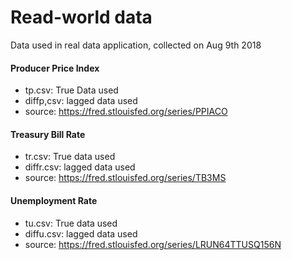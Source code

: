 # Read-world data
Data used in real data application, collected on Aug 9th 2018 

#### Producer Price Index 
- tp.csv: True Data used
- diffp,csv: lagged data used
- source: https://fred.stlouisfed.org/series/PPIACO

#### Treasury Bill Rate
- tr.csv: True data used
- diffr.csv: lagged data used
- source: https://fred.stlouisfed.org/series/TB3MS


#### Unemployment Rate
- tu.csv: True data used
- diffu.csv: lagged data used
- source: https://fred.stlouisfed.org/series/LRUN64TTUSQ156N
